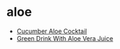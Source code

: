 # aloe

 * [Cucumber Aloe Cocktail](../index/c/cucumber-aloe-cocktail-366715.json)
 * [Green Drink With Aloe Vera Juice](../index/g/green-drink-with-aloe-vera-juice.json)

